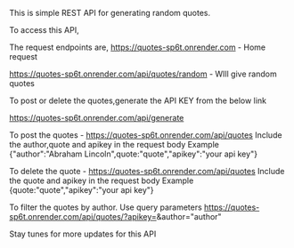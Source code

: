 This is simple REST API for generating random quotes.

To access this API,

The request endpoints are,
https://quotes-sp6t.onrender.com - Home request

https://quotes-sp6t.onrender.com/api/quotes/random - WIll give random quotes

To post or delete the quotes,generate the API KEY from the below link

https://quotes-sp6t.onrender.com/api/generate

To post the quotes - https://quotes-sp6t.onrender.com/api/quotes
Include the author,quote and apikey in the request body 
Example 
{"author":"Abraham Lincoln",quote:"quote","apikey":"your api key"}

To delete the quote - https://quotes-sp6t.onrender.com/api/quotes
Include the quote and apikey in the request body 
Example 
{quote:"quote","apikey":"your api key"}

To filter the quotes by author. Use query parameters
https://quotes-sp6t.onrender.com/api/quotes/?apikey=<your API KEY>&author="author"

Stay tunes for more updates for this API
